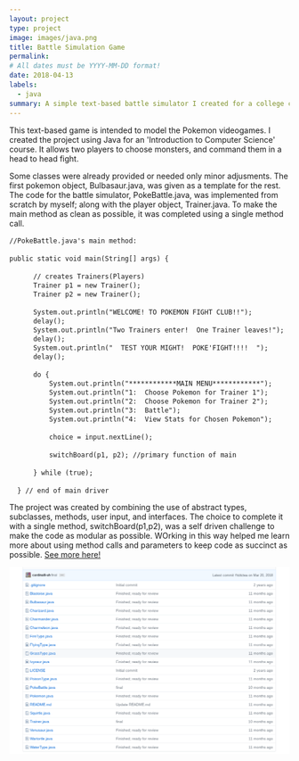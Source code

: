 ```yaml
---
layout: project
type: project
image: images/java.png
title: Battle Simulation Game
permalink:
# All dates must be YYYY-MM-DD format!
date: 2018-04-13
labels:
  - java
summary: A simple text-based battle simulator I created for a college course.
---
```


  This text-based game is intended to model the Pokemon videogames.  I created the project using Java for an 'Introduction to Computer Science' course. It allows two players to choose monsters, and command them in a head to head fight.
  
  Some classes were already provided or needed only minor adjusments.  The first pokemon object, Bulbasaur.java, was given as a template for the rest. The code for the battle simulator, PokeBattle.java, was implemented from scratch by myself; along with the player object, Trainer.java.  To make the main method as clean as possible, it was completed using a single method call.
  
  ```
  //PokeBattle.java's main method:
  
  public static void main(String[] args) {

		// creates Trainers(Players)
		Trainer p1 = new Trainer();
		Trainer p2 = new Trainer();

		System.out.println("WELCOME! TO POKEMON FIGHT CLUB!!");
		delay();
		System.out.println("Two Trainers enter!  One Trainer leaves!");
		delay();
		System.out.println("  TEST YOUR MIGHT!  POKE'FIGHT!!!!  ");
		delay();

		do {
			System.out.println("************MAIN MENU************");
			System.out.println("1:  Choose Pokemon for Trainer 1");
			System.out.println("2:  Choose Pokemon for Trainer 2");
			System.out.println("3:  Battle");
			System.out.println("4:  View Stats for Chosen Pokemon");

			choice = input.nextLine();

			switchBoard(p1, p2); //primary function of main
			
		} while (true);

	} // end of main driver
  ```
  
  The project was created by combining the use of abstract types, subclasses, methods, user input, and interfaces.  The choice to complete it with a single method, switchBoard(p1,p2), was a self driven challenge to make the code as modular as possible.  WOrking in this way helped me learn more about using method calls and parameters to keep code as succinct as possible. </a><a href="https://github.com/cardinalli-uh/battlesim/tree/dev">See more here!</a>

<a href="https://github.com/cardinalli-uh/battlesim/tree/dev">
<img class="ui centered rounded huge image" src="/images/ssbattlesimrepo.png">
